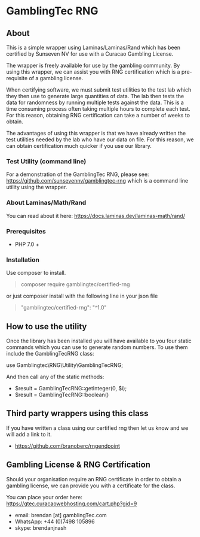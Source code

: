 # GamblingTec RNG

## About
This is a simple wrapper using Laminas/Laminas/Rand which has been certified by Sunseven NV for use with
a Curacao Gambling License.

The wrapper is freely available for use by the gambling community. By using this wrapper, we can assist you
with RNG certification which is a pre-requisite of a gambling license.

When certifying software, we must submit test utilities to the test lab which they then use to generate large quantities
of data. The lab then tests the data for randomness by running multiple tests against the data. This is a time consuming
process often taking multiple hours to complete each test. For this reason, obtaining RNG certification can take a 
number of weeks to obtain.

The advantages of using this wrapper is that we have already written the test utilities needed by the lab who have our data
on file. For this reason, we can obtain certification much quicker if you use our library.

### Test Utility (command line)

For a demonstration of the GamblingTec RNG, please see: https://github.com/sunsevennv/gamblingtec-rng which is a 
command line utility using the wrapper.

### About Laminas/Math/Rand

You can read about it here: https://docs.laminas.dev/laminas-math/rand/

### Prerequisites

- PHP 7.0 +

### Installation

Use composer to install.

> composer require gamblingtec/certified-rng

or just composer install with the following line in your json file

> "gamblingtec/certified-rng": "^1.0"

## How to use the utility
Once the library has been installed you will have available to you four static commands which you can use to generate random numbers.
To use them include the GamblingTecRNG class:

use Gamblingtec\RNG\Utility\GamblingTecRNG;

And then call any of the static methods:

- $result = GamblingTecRNG::getInteger(0, $i);
- $result = GamblingTecRNG::boolean()

## Third party wrappers using this class
If you have written a class using our certified rng then let us know and we will add a link to it.
* https://github.com/branoberc/rngendpoint

## Gambling License & RNG Certification

Should your organisation require an RNG certificate in order to obtain a gambling license, we can provide you with 
a certificate for the class.

You can place your order here: https://gtec.curacaowebhosting.com/cart.php?gid=9

* email: brendan [at] gamblingTec.com
* WhatsApp: +44 (0)7498 105896
* skype: brendanjnash


